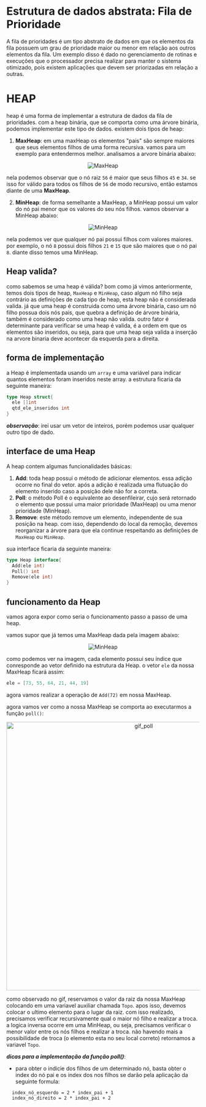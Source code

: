 # Estrutura de dados abstrata: Fila de Prioridade

A fila de prioridades é um tipo abstrato de dados em que os elementos da fila possuem um grau de prioridade maior ou menor em relação aos outros elementos da fila. Um exemplo disso é dado no gerenciamento de rotinas e execuções que o processador precisa realizar para manter o sistema otimizado, pois existem aplicações que devem ser priorizadas em relação a outras.

# HEAP

heap é uma forma de implementar a estrutura de dados da fila de prioridades. com a heap binária, que se comporta como uma árvore binária, podemos implementar este tipo de dados. existem dois tipos de heap:

1. **MaxHeap**: em uma maxHeap os elementos "pais" são sempre maiores que seus elementos filhos de uma forma recursiva. vamos para um exemplo para entendermos melhor. analisamos a arvore binária abaixo:

<p align="center">
  <img src="https://github.com/CarlosG18/edi_dca0208/blob/main/conteudos/heap/maxheap.png" alt="MaxHeap">
</p>

nela podemos observar que o nó raiz `56` é maior que seus filhos `45` e `34`. se isso for válido para todos os filhos de `56` de modo recursivo, então estamos diante de uma **MaxHeap**.

2. **MinHeap**: de forma semelhante a MaxHeap, a MinHeap possui um valor do nó pai menor que os valores do seu nós filhos. vamos observar a MinHeap abaixo:

<p align="center">
  <img src="https://github.com/CarlosG18/edi_dca0208/blob/main/conteudos/heap/minheap.png" alt="MinHeap">
</p>

nela podemos ver que qualquer nó pai possui filhos com valores maiores. por exemplo, o nó `8` possui dois filhos `21` e `15` que são maiores que o nó pai `8`. diante disso temos uma MinHeap.

## Heap valida?

como sabemos se uma heap é válida? bom como já vimos anteriormente, temos dois tipos de heap, `MaxHeap` e `MinHeap`, caso algum nó filho seja contrário as definições de cada tipo de heap, esta heap não é considerada valida. já que uma heap é construida como uma árvore binária, caso um nó filho possua dois nós pais, que quebra a definição de árvore binária, também é considerado como uma heap não valida. outro fator é determinante para verificar se uma heap é valida, é a ordem em que os elementos são inseridos, ou seja, para que uma heap seja valida a inserção na arvore binaria deve acontecer da esquerda para a direita.

## forma de implementação

a Heap é implementada usando um `array` e uma variável para indicar quantos elementos foram inseridos neste array. a estrutura ficaria da seguinte maneira:

```go
type Heap struct{
  ele []int
  qtd_ele_inseridos int
}
```

***observação***: irei usar um vetor de inteiros, porém podemos usar qualquer outro tipo de dado.

## interface de uma Heap

A heap contem algumas funcionalidades básicas:
1. **Add**: toda heap possui o método de adicionar elementos. essa adição ocorre no final do vetor. após a adição é realizada uma flutuação do elemento inserido caso a posição dele não for a correta.
2. **Poll**: o método Poll é o equivalente ao desenfileirar, cujo será retornado o elemento que possui uma maior prioridade (MaxHeap) ou uma menor prioridade (MinHeap).
3. **Remove**: este método remove um elemento, independente de sua posição na heap. com isso, dependendo do local da remoção, devemos reorganizar a árvore para que ela continue respeitando as definições de `MaxHeap` ou `MinHeap`.

sua interface ficaria da seguinte maneira:

```go
type Heap interface{
  Add(ele int)
  Poll() int
  Remove(ele int)
}
```

## funcionamento da Heap

vamos agora expor como seria o funcionamento passo a passo de uma heap.

vamos supor que já temos uma MaxHeap dada pela imagem abaixo:

<p align="center">
  <img src="https://github.com/CarlosG18/edi_dca0208/blob/main/conteudos/heap/minheap.png" alt="MinHeap">
</p>

como podemos ver na imagem, cada elemento possui seu índice que conresponde ao vetor definido na estrutura da Heap. o vetor `ele` da nossa MaxHeap ficará assim:

```go 
ele = [73, 55, 64, 21, 44, 19]
```

agora vamos realizar a operação de `Add(72)` em nossa MaxHeap.

agora vamos ver como a nossa MaxHeap se comporta ao executarmos a função `poll()`:

<p align="center">
  <img src="https://github.com/CarlosG18/edi_dca0208/blob/main/conteudos/heap/Add(36).gif" alt="gif_poll" width="700">
</p>

como observado no gif, reservamos o valor da raiz da nossa MaxHeap colocando em uma variavel auxiliar chamada `Topo`. apos isso, devemos colocar o ultimo elemento para o lugar da raiz. com isso realizado, precisamos verificar recursivamente qual o maior nó filho e realizar a troca. a logica inversa ocorre em uma MinHeap, ou seja, precisamos verificar o menor valor entre os nós filhos e realizar a troca. não havendo mais a possibilidade de troca (o elemento esta no seu local correto) retornamos a variavel `Topo`. 

***dicas para a implementação da função poll()***:
- para obter o indicie dos filhos de um determinado nó, basta obter o index do nó pai e os index dos nos filhos se darão pela aplicação da seguinte formula:
```text
  index_nó_esquerdo = 2 * index_pai + 1
  index_nó_direito = 2 * index_pai + 2
```